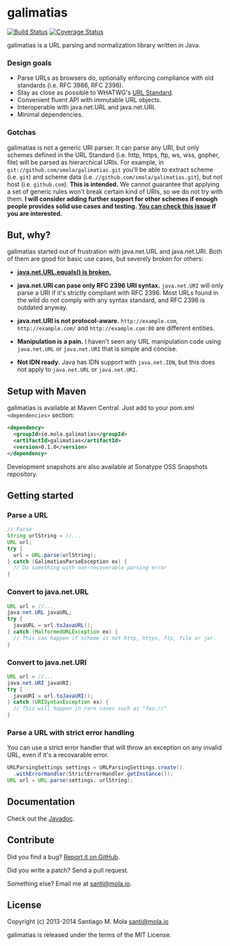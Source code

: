 galimatias
==========

[![Build Status](https://travis-ci.org/smola/galimatias.png?branch=master)](https://travis-ci.org/smola/galimatias)
[![Coverage Status](https://coveralls.io/repos/smola/galimatias/badge.png?branch=master)](https://coveralls.io/r/smola/galimatias?branch=master)

galimatias is a URL parsing and normalization library written in Java.

### Design goals

- Parse URLs as browsers do, optionally enforcing compliance with old standards (i.e. RFC 3986,  RFC 2396).
- Stay as close as possible to WHATWG's [URL Standard](http://url.spec.whatwg.org/).
- Convenient fluent API with immutable URL objects.
- Interoperable with java.net.URL and java.net.URI.
- Minimal dependencies.

### Gotchas 

galimatias is not a generic URI parser. It can parse any URI, but only schemes defined in the URL Standard (i.e. http, https, ftp, ws, wss, gopher, file) will be parsed as hierarchical URIs. For example, in `git://github.com/smola/galimatias.git` you'll be able to extract scheme (i.e. `git`) and scheme data (i.e. `//github.com/smola/galimatias.git`), but not host (i.e. `github.com`). **This is intended.** We cannot guarantee that applying a set of generic rules won't break certain kind of URIs, so we do not try with them. **I will consider adding further support for other schemes if enough people provides solid use cases and testing. [You can check this issue](https://github.com/smola/galimatias/issues/8) if you are interested.**

But, why?
---------

galimatias started out of frustration with java.net.URL and java.net.URI. Both of them are good for basic use cases, but severely broken for others:

- **[java.net.URL.equals() is broken.](http://stackoverflow.com/a/3771123/205607)**

- **java.net.URI can pase only RFC 2396 URI syntax.** `java.net.URI` will only parse a URI if it's strictly compliant with RFC 2396. Most URLs found in the wild do not comply with any syntax standard, and RFC 2396 is outdated anyway.

- **java.net.URI is not protocol-aware.** `http://example.com`, `http://example.com/` and `http://example.com:80` are different entities.

- **Manipulation is a pain.** I haven't seen any URL manipulation code using `java.net.URL` or `java.net.URI` that is simple and concise.

- **Not IDN ready.** Java has IDN support with `java.net.IDN`, but this does not apply to `java.net.URL` or `java.net.URI`.

Setup with Maven
----------------

galimatias is available at Maven Central. Just add to your pom.xml `<dependencies>` section:

```xml
<dependency>
  <groupId>io.mola.galimatias</groupId>
  <artifactId>galimatias</artifactId>
  <version>0.1.0</version>
</dependency>
```

Development snapshots are also available at Sonatype OSS Snapshots repository.

Getting started
---------------

### Parse a URL

```java
// Parse
String urlString = //...
URL url;
try {
  url = URL.parse(urlString);
} catch (GalimatiasParseException ex) {
  // Do something with non-recoverable parsing error
}
```

### Convert to java.net.URL

```java
URL url = //...
java.net.URL javaURL;
try {
  javaURL = url.toJavaURL();
} catch (MalformedURLException ex) {
  // This can happen if scheme is not http, https, ftp, file or jar.
}
```

### Convert to java.net.URI

```java
URL url = //...
java.net.URI javaURI;
try {
  javaURI = url.toJavaURI();
} catch (URISyntaxException ex) {
  // This will happen in rare cases such as "foo://"
}
```

### Parse a URL with strict error handling

You can use a strict error handler that will throw an exception
on any invalid URL, even if it's a recovarable error.

```java
URLParsingSettings settings = URLParsingSettings.create()
  .withErrorHandler(StrictErrorHandler.getInstance());
URL url = URL.parse(settings, urlString);
```

Documentation
-------------

Check out the [Javadoc](http://galimatias.mola.io/apidocs/0.1.0/).

Contribute
----------

Did you find a bug? [Report it on GitHub](https://github.com/smola/galimatias/issues).

Did you write a patch? Send a pull request.

Something else? Email me at santi@mola.io.

License
-------

Copyright (c) 2013-2014 Santiago M. Mola <santi@mola.io>

galimatias is released under the terms of the MIT License.
